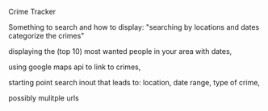 Crime Tracker

Something to search and how to display: 
"searching by locations and dates categorize the crimes"

displaying the (top 10) most wanted people in your area with dates,

using google maps api to link to crimes,


starting point
search inout that leads to: location, date range, type of crime, 

possibly mulitple urls